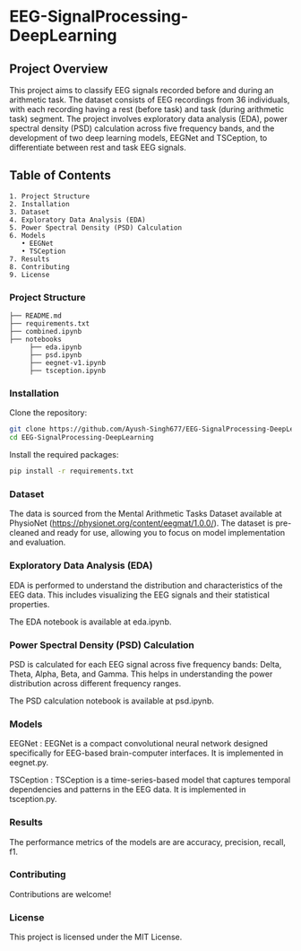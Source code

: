 # EEG-SignalProcessing-DeepLearning

## Project Overview

This project aims to classify EEG signals recorded before and during an arithmetic task. The dataset consists of EEG recordings from 36 individuals, with each recording having a rest (before task) and task (during arithmetic task) segment. The project involves exploratory data analysis (EDA), power spectral density (PSD) calculation across five frequency bands, and the development of two deep learning models, EEGNet and TSCeption, to differentiate between rest and task EEG signals.

## Table of Contents

	1. Project Structure
	2. Installation
	3. Dataset
	4. Exploratory Data Analysis (EDA)
	5. Power Spectral Density (PSD) Calculation
	6. Models
	   • EEGNet
	   • TSCeption
	7. Results
	8. Contributing
	9. License

### Project Structure
```
├── README.md
├── requirements.txt
├── combined.ipynb
├── notebooks
     ├── eda.ipynb
     ├── psd.ipynb
     ├── eegnet-v1.ipynb
     ├── tsception.ipynb
```
### Installation

Clone the repository:

```bash
git clone https://github.com/Ayush-Singh677/EEG-SignalProcessing-DeepLearning.git
cd EEG-SignalProcessing-DeepLearning
```

Install the required packages:
```bash
pip install -r requirements.txt
```
### Dataset
The data is sourced from the Mental Arithmetic
Tasks Dataset available at PhysioNet (https://physionet.org/content/eegmat/1.0.0/). The
dataset is pre-cleaned and ready for use, allowing you to focus on model implementation
and evaluation.

### Exploratory Data Analysis (EDA)
EDA is performed to understand the distribution and characteristics of the EEG data. This includes visualizing the EEG signals and their statistical properties.

The EDA notebook is available at eda.ipynb.
    
### Power Spectral Density (PSD) Calculation
PSD is calculated for each EEG signal across five frequency bands: Delta, Theta, Alpha, Beta, and Gamma. This helps in understanding the power distribution across different frequency ranges.

The PSD calculation notebook is available at psd.ipynb.

### Models
EEGNet : EEGNet is a compact convolutional neural network designed specifically for EEG-based brain-computer interfaces. It is implemented in eegnet.py. 

TSCeption : TSCeption is a time-series-based model that captures temporal dependencies and patterns in the EEG data. It is implemented in tsception.py.

### Results
The performance metrics of the models are are accuracy, precision, recall, f1.

### Contributing

Contributions are welcome! 

### License

This project is licensed under the MIT License.
